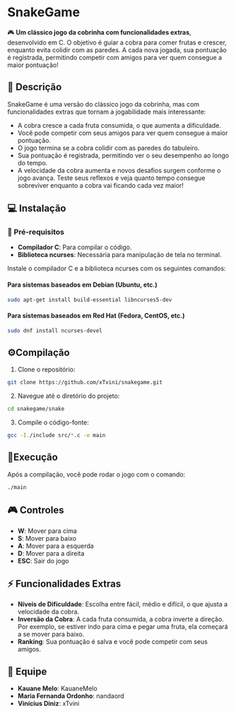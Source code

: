 # SnakeGame 

🎮 **Um clássico jogo da cobrinha com funcionalidades extras**, desenvolvido em C. O objetivo é guiar a cobra para comer frutas e crescer, enquanto evita colidir com as paredes. A cada nova jogada, sua pontuação é registrada, permitindo competir com amigos para ver quem consegue a maior pontuação!


## 📜 Descrição

SnakeGame é uma versão do clássico jogo da cobrinha, mas com funcionalidades extras que tornam a jogabilidade mais interessante:

- A cobra cresce a cada fruta consumida, o que aumenta a dificuldade.
- Você pode competir com seus amigos para ver quem consegue a maior pontuação.
- O jogo termina se a cobra colidir com as paredes do tabuleiro.
- Sua pontuação é registrada, permitindo ver o seu desempenho ao longo do tempo.
- A velocidade da cobra aumenta e novos desafios surgem conforme o jogo avança. Teste seus reflexos e veja quanto tempo consegue sobreviver enquanto a cobra vai ficando cada vez maior!


## 💻 Instalação

### 🔧 Pré-requisitos

- **Compilador C**: Para compilar o código.
- **Biblioteca ncurses**: Necessária para manipulação de tela no terminal.

Instale o compilador C e a biblioteca ncurses com os seguintes comandos:

#### Para sistemas baseados em Debian (Ubuntu, etc.)

```bash
sudo apt-get install build-essential libncurses5-dev
````

#### Para sistemas baseados em Red Hat (Fedora, CentOS, etc.)

```bash
sudo dnf install ncurses-devel
```


## ⚙️Compilação

1. Clone o repositório:
```bash
git clone https://github.com/xTvini/snakegame.git
```
2. Navegue até o diretório do projeto:
```bash
cd snakegame/snake
```
3. Compile o código-fonte:
```bash
gcc -I./include src/*.c -o main
```


## 🚀Execução
Após a compilação, você pode rodar o jogo com o comando:
```bash
./main
```


## 🎮 Controles
- **W**: Mover para cima
- **S**: Mover para baixo
- **A**: Mover para a esquerda
- **D**: Mover para a direita
- **ESC**: Sair do jogo


## ⚡ Funcionalidades Extras
- **Níveis de Dificuldade**: Escolha entre fácil, médio e difícil, o que ajusta a velocidade da cobra.
- **Inversão da Cobra**: A cada fruta consumida, a cobra inverte a direção. Por exemplo, se estiver indo para cima e pegar uma fruta, ela começará a se mover para baixo.
- **Ranking**: Sua pontuação é salva e você pode competir com seus amigos.


## 👥 Equipe
- **Kauane Melo**: KauaneMelo
- **Maria Fernanda Ordonho**: nandaord
- **Vinícius Diniz**: xTvini
